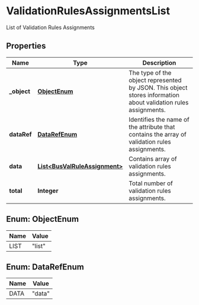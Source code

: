 

# ValidationRulesAssignmentsList

List of Validation Rules Assignments

## Properties

| Name | Type | Description |
|------------ | ------------- | ------------- |
|**_object** | [**ObjectEnum**](#ObjectEnum) | The type of the object represented by JSON. This object stores information about validation rules assignments. |
|**dataRef** | [**DataRefEnum**](#DataRefEnum) | Identifies the name of the attribute that contains the array of validation rules assignments. |
|**data** | [**List&lt;BusValRuleAssignment&gt;**](BusValRuleAssignment.md) | Contains array of validation rules assignments. |
|**total** | **Integer** | Total number of validation rules assignments. |



## Enum: ObjectEnum

| Name | Value |
|---- | -----|
| LIST | &quot;list&quot; |



## Enum: DataRefEnum

| Name | Value |
|---- | -----|
| DATA | &quot;data&quot; |



